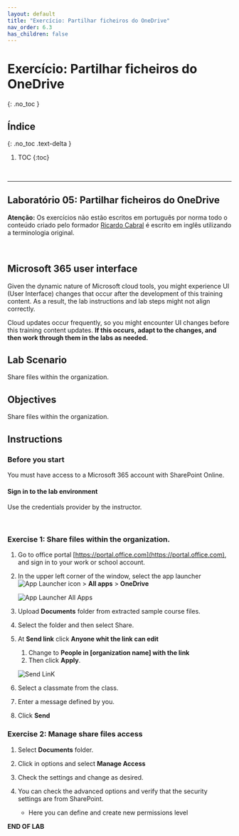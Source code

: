 ```yaml
---
layout: default
title: "Exercício: Partilhar ficheiros do OneDrive"
nav_order: 6.3
has_children: false
---
```


# Exercício: Partilhar ficheiros do OneDrive
{: .no_toc }


## Índice
{: .no_toc .text-delta }

1. TOC
{:toc}

<br/>

---


## Laboratório 05: Partilhar ficheiros do OneDrive


**Atenção:** Os exercícios não estão escritos em português por norma todo o conteúdo criado pelo formador [Ricardo Cabral](https://www.rramoscabral.com/) é escrito em inglês utilizando a terminologia original.

<br/>

## Microsoft 365 user interface

Given the dynamic nature of Microsoft cloud tools, you might experience UI (User Interface) changes that occur after the development of this training content. As a result, the lab instructions and lab steps might not align correctly.

Cloud updates occur frequently, so you might encounter UI changes before this training content updates. **If this occurs, adapt to the changes, and then work through them in the labs as needed.**


## Lab Scenario 

Share files within the organization.


## Objectives

Share files within the organization.

## Instructions

### Before you start

You must have access to a Microsoft 365 account with SharePoint Online.

#### Sign in to the lab environment

Use the credentials provider by the instructor.

<br/>

### Exercise 1: Share files within the organization.

1. Go to office portal [https://portal.office.com](https://portal.office.com), and sign in to your work or school account.

1. In the upper left corner of the window, select the app launcher ![App Launcher icon](https://www.rramoscabral.com/training/assets/MSMicrosoft365/IconAppLauncher.png) > **All apps** > **OneDrive**

    ![App Launcher All Apps](https://www.rramoscabral.com/training/assets/MSMicrosoft365/AppLauncherAllApps.png)

1. Upload **Documents** folder from extracted sample course files.

1. Select the folder and then select Share.

1. At **Send link** click **Anyone whit the link can edit**
    1. Change to **People in [organization name] with the link**
    1. Then click **Apply**.

    ![Send LinK](https://www.rramoscabral.com/training/assets/MSOneDrive/SendLinK.png)

1. Select a classmate from the class.

1. Enter a message defined by you.

1. Click **Send**


### Exercise 2: Manage share files access

1. Select **Documents** folder.

1. Click in options and select **Manage Access**

1. Check the settings and change as desired.

1. You can check the advanced options and verify that the security settings are from SharePoint.
    
    - Here you can define and create new permissions level


**END OF LAB**


